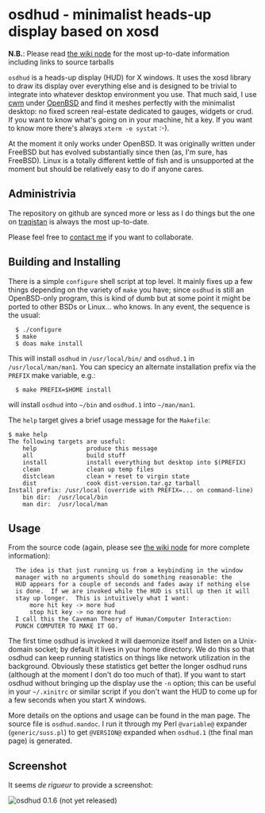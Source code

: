 # osdhud - minimalist heads-up display based on xosd

**N.B.**: Please read [the wiki node](http://traq.haqistan.net/wiki/osdhud) for the most up-to-date information including links to source tarballs

`osdhud` is a heads-up display (HUD) for X windows.  It uses the xosd
library to draw its display over everything else and is designed to be
trivial to integrate into whatever desktop environment you use.  That
much said, I use
[cwm](https://en.wikipedia.org/wiki/Cwm_%28window_manager%29) under
[OpenBSD](http://www.openbsd.org) and find it meshes perfectly with
the minimalist desktop: no fixed screen real-estate dedicated to
gauges, widgets or crud.  If you want to know what's going on in your
machine, hit a key.  If you want to know more there's always `xterm -e systat` :-).

At the moment it only works under OpenBSD.  It was originally written
under FreeBSD but has evolved substantially since then (as, I'm sure,
has FreeBSD).  Linux is a totally different kettle of fish and is
unsupported at the moment but should be relatively easy to do if
anyone cares.

## Administrivia

The repository on github are synced more or less as I do things but
the one on [traqistan](http://trac.haqistan.net/browser/osdhud) is
always the most up-to-date.

Please feel free to [contact me](http://trac.haqistan.net/~attila) if
you want to collaborate.

## Building and Installing

There is a simple `configure` shell script at top level.  It mainly
fixes up a few things depending on the variety of `make` you have;
since `osdhud` is still an OpenBSD-only program, this is kind of dumb
but at some point it might be ported to other BSDs or Linux... who
knows.  In any event, the sequence is the usual:
```
  $ ./configure
  $ make
  $ doas make install
```

This will install `osdhud` in `/usr/local/bin/` and `osdhud.1` in
`/usr/local/man/man1`.  You can specicy an alternate installation
prefix via the `PREFIX` make variable, e.g.:
```
  $ make PREFIX=$HOME install
```
will install `osdhud` into `~/bin` and `osdhud.1` into `~/man/man1`.

The `help` target gives a brief usage message for the `Makefile`:
```
$ make help
The following targets are useful:
    help              produce this message
    all               build stuff
    install           install everything but desktop into $(PREFIX)
    clean             clean up temp files
    distclean         clean + reset to virgin state
    dist              cook dist-version.tar.gz tarball
Install prefix: /usr/local (override with PREFIX=... on command-line)
    bin dir:  /usr/local/bin
    man dir:  /usr/local/man
```

## Usage

From the source code (again, please see
[the wiki node](http://traq.haqistan.net/wiki/osdhud) for more
complete information):

```
  The idea is that just running us from a keybinding in the window
  manager with no arguments should do something reasonable: the
  HUD appears for a couple of seconds and fades away if nothing else
  is done.  If we are invoked while the HUD is still up then it will
  stay up longer.  This is intuitively what I want:
      more hit key -> more hud
      stop hit key -> no more hud
  I call this the Caveman Theory of Human/Computer Interaction:
  PUNCH COMPUTER TO MAKE IT GO.
```

The first time osdhud is invoked it will daemonize itself and listen
on a Unix-domain socket; by default it lives in your home directory.
We do this so that osdhud can keep running statistics on things like
network utilization in the background.  Obviously these statistics get
better the longer osdhud runs (although at the moment I don't do too
much of that).  If you want to start osdhud without bringing up the
display use the `-n` option; this can be useful in your `~/.xinitrc`
or similar script if you don't want the HUD to come up for a few
seconds when you start X windows.

More details on the options and usage can be found in the man page.
The source file is `osdhud.mandoc`.  I run it through my Perl
`@variable@` expander (`generic/suss.pl`) to get `@VERSION@` expanded
when `osdhud.1` (the final man page) is generated.

## Screenshot

It seems _de rigueur_ to provide a screenshot:

![osdhud 0.1.6 (not yet released)](https://bits.haqistan.net/~attila/osdhud-screencap-0.6.1a.png)
